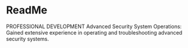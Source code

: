 # ReadMe
PROFESSIONAL DEVELOPMENT  Advanced Security System Operations: Gained extensive experience in operating and troubleshooting advanced security systems.
